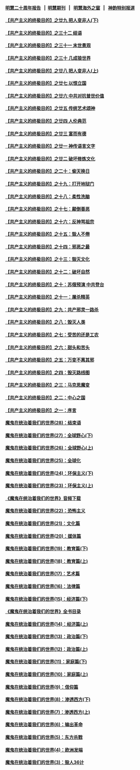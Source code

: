 #### [明慧二十周年报告](https://github.com/gfw-breaker/mh-reports/blob/master/README.md?t=07211902) &nbsp;&nbsp;|&nbsp;&nbsp;[明慧期刊](https://github.com/gfw-breaker/mh-qikan) &nbsp;&nbsp;|&nbsp;&nbsp; [明慧海外之窗](https://github.com/gfw-breaker/mh-news/blob/master/README.md?t=07211902) &nbsp;&nbsp;|&nbsp;&nbsp; [神韵特别报道](https://github.com/gfw-breaker/mh-news/blob/master/shenyun.md?t=07211902) 

#### [【共产主义的终极目的】之廿九 把人变非人(下)](../pages/nsc422/n11344140.md?t=07211902) 

#### [【共产主义的终极目的】之三十二 结语](../pages/nsc422/n11360535.md?t=07211902) 

#### [【共产主义的终极目的】之三十一 末世景观](../pages/nsc422/n11351129.md?t=07211902) 

#### [【共产主义的终极目的】之三十 几成狼世界](../pages/nsc422/n11348280.md?t=07211902) 

#### [【共产主义的终极目的】之廿八 把人变非人(上)](../pages/nsc422/n11340492.md?t=07211902) 

#### [【共产主义的终极目的】之廿七 以恨立国](../pages/nsc422/n11336944.md?t=07211902) 

#### [【共产主义的终极目的】之廿六 中共对抗普世价值](../pages/nsc422/n11324785.md?t=07211902) 

#### [【共产主义的终极目的】之廿五 传统艺术颂神](../pages/nsc422/n11296396.md?t=07211902) 

#### [【共产主义的终极目的】之廿四 人伦典范](../pages/nsc422/n11296397.md?t=07211902) 

#### [【共产主义的终极目的】之廿三 富而有德](../pages/nsc422/n11283598.md?t=07211902) 

#### [【共产主义的终极目的】之廿一 神传语言文字](../pages/nsc422/n11263265.md?t=07211902) 

#### [【共产主义的终极目的】之廿二 破坏修炼文化](../pages/nsc422/n11245728.md?t=07211902) 

#### [【共产主义的终极目的】之二十：偷天换日](../pages/nsc422/n11238846.md?t=07211902) 

#### [【共产主义的终极目的】之十九：打开地狱门](../pages/nsc422/n11206376.md?t=07211902) 

#### [【共产主义的终极目的】之十八：柔性洗脑](../pages/nsc422/n11199994.md?t=07211902) 

#### [【共产主义的终极目的】之十七：颠倒善恶](../pages/nsc422/n11179782.md?t=07211902) 

#### [【共产主义的终极目的】之十六：反神骂祖宗](../pages/nsc422/n11166798.md?t=07211902) 

#### [【共产主义的终极目的】之十五：毁人不倦](../pages/nsc422/n11166792.md?t=07211902) 

#### [【共产主义的终极目的】之十四：邪恶之最](../pages/nsc422/n11150249.md?t=07211902) 

#### [【共产主义的终极目的】之十三：毁灭文化](../pages/nsc422/n11135227.md?t=07211902) 

#### [【共产主义的终极目的】之十二：破坏自然](../pages/nsc422/n11135214.md?t=07211902) 

#### [【共产主义的终极目的】之十：苏俄预演 中共登台](../pages/nsc422/n11118424.md?t=07211902) 

#### [【共产主义的终极目的】之十一：屠杀精英](../pages/nsc422/n11118442.md?t=07211902) 

#### [【共产主义的终极目的】之九：共产邪灵一路杀](../pages/nsc422/n11114139.md?t=07211902) 

#### [【共产主义的终极目的】之八：毁灭人类](../pages/nsc422/n11108503.md?t=07211902) 

#### [【共产主义的终极目的】之七：受苦的还是工农](../pages/nsc422/n11101809.md?t=07211902) 

#### [【共产主义的终极目的】之六：甜头和苦头](../pages/nsc422/n11096971.md?t=07211902) 

#### [【共产主义的终极目的】之五：万变不离其邪](../pages/nsc422/n11091285.md?t=07211902) 

#### [【共产主义的终极目的】之四：毁灭路线图](../pages/nsc422/n11086284.md?t=07211902) 

#### [【共产主义的终极目的】之三：马克思魔变](../pages/nsc422/n11061941.md?t=07211902) 

#### [【共产主义的终极目的】之二：中心之国](../pages/nsc422/n11047728.md?t=07211902) 

#### [【共产主义的终极目的】之一：序言](../pages/nsc422/n11086077.md?t=07211902) 

#### [魔鬼在统治着我们的世界(28)：结束语](../pages/nsc422/n10936246.md?t=07211902) 

#### [魔鬼在统治着我们的世界(27)：全球野心(下)](../pages/nsc422/n10928319.md?t=07211902) 

#### [魔鬼在统治着我们的世界(26)：全球野心(上)](../pages/nsc422/n10900318.md?t=07211902) 

#### [魔鬼在统治着我们的世界(25)：全球化](../pages/nsc422/n10788205.md?t=07211902) 

#### [魔鬼在统治着我们的世界(24)：环保主义(下)](../pages/nsc422/n10695307.md?t=07211902) 

#### [魔鬼在统治着我们的世界(23)：环保主义(上)](../pages/nsc422/n10688613.md?t=07211902) 

#### [《魔鬼在统治着我们的世界》音频下载](../pages/nsc422/n10635553.md?t=07211902) 

#### [魔鬼在统治着我们的世界(22)：恐怖主义](../pages/nsc422/n10614727.md?t=07211902) 

#### [魔鬼在统治着我们的世界(21)：文化篇](../pages/nsc422/n10597706.md?t=07211902) 

#### [魔鬼在统治着我们的世界(20)：媒体篇](../pages/nsc422/n10586579.md?t=07211902) 

#### [魔鬼在统治着我们的世界(19)：教育篇(下)](../pages/nsc422/n10564808.md?t=07211902) 

#### [魔鬼在统治着我们的世界(18)：教育篇(上)](../pages/nsc422/n10526970.md?t=07211902) 

#### [魔鬼在统治着我们的世界(17)：艺术篇](../pages/nsc422/n10499093.md?t=07211902) 

#### [魔鬼在统治着我们的世界(16)：法律篇](../pages/nsc422/n10485969.md?t=07211902) 

#### [魔鬼在统治着我们的世界(15)：经济篇(下)](../pages/nsc422/n10469975.md?t=07211902) 

#### [《魔鬼在统治着我们的世界》全书目录](../pages/nsc422/n10464261.md?t=07211902) 

#### [魔鬼在统治着我们的世界(14)：经济篇(上)](../pages/nsc422/n10457370.md?t=07211902) 

#### [魔鬼在统治着我们的世界(13)：政治篇(下)](../pages/nsc422/n10448270.md?t=07211902) 

#### [魔鬼在统治着我们的世界(12)：政治篇(上)](../pages/nsc422/n10444576.md?t=07211902) 

#### [魔鬼在统治着我们的世界(11)：家庭篇(下)](../pages/nsc422/n10440961.md?t=07211902) 

#### [魔鬼在统治着我们的世界(10)：家庭篇(上)](../pages/nsc422/n10435448.md?t=07211902) 

#### [魔鬼在统治着我们的世界(9)：信仰篇](../pages/nsc422/n10432159.md?t=07211902) 

#### [魔鬼在统治着我们的世界(8)：渗透西方(下)](../pages/nsc422/n10429603.md?t=07211902) 

#### [魔鬼在统治着我们的世界(7)：渗透西方(上)](../pages/nsc422/n10426013.md?t=07211902) 

#### [魔鬼在统治着我们的世界(6)：输出革命](../pages/nsc422/n10421536.md?t=07211902) 

#### [魔鬼在统治着我们的世界(5)：东方杀戮](../pages/nsc422/n10417707.md?t=07211902) 

#### [魔鬼在统治着我们的世界(4)：欧洲发端](../pages/nsc422/n10414890.md?t=07211902) 

#### [魔鬼在统治着我们的世界(3)：毁人36计](../pages/nsc422/n10411583.md?t=07211902) 

